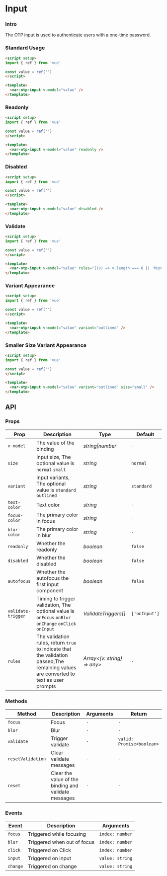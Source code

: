 # Input

### Intro

The OTP input is used to authenticate users with a one-time password.

### Standard Usage

```html
<script setup>
import { ref } from 'vue'

const value = ref('')
</script>

<template>
  <var-otp-input v-model="value" />
</template>
```

### Readonly

```html
<script setup>
import { ref } from 'vue'

const value = ref('')
</script>

<template>
  <var-otp-input v-model="value" readonly />
</template>
```

### Disabled

```html
<script setup>
import { ref } from 'vue'

const value = ref('')
</script>

<template>
  <var-otp-input v-model="value" disabled />
</template>
```

### Validate

```html
<script setup>
import { ref } from 'vue'

const value = ref('')
</script>

<template>
  <var-otp-input v-model="value" rules="[(v) => v.length === 6 || 'Must enter a 6-digit verification code.']" />
</template>
```

### Variant Appearance

```html
<script setup>
import { ref } from 'vue'

const value = ref('')
</script>

<template>
  <var-otp-input v-model="value" variant="outlined" />
</template>
```

### Smaller Size Variant Appearance

```html
<script setup>
import { ref } from 'vue'

const value = ref('')
</script>

<template>
  <var-otp-input v-model="value" variant="outlined" size="small" />
</template>
```

## API

### Props

| Prop | Description                                                                                                                            | Type | Default |
| --- |----------------------------------------------------------------------------------------------------------------------------------------| --- | --- |
| `v-model` | The value of the binding                                                                                                               | _string\|number_ | `-` |
| `size` | Input size, The optional value is `normal` `small`                                                          | _string_ | `normal` |
| `variant` | Input variants, The optional value is `standard` `outlined`                                      | _string_ | `standard` |
| `text-color` | Text color                                                                                                                             | _string_ | `-` |
| `focus-color` | The primary color in focus                                                                                                             | _string_ | `-` |
| `blur-color` | The primary color in blur                                                                                                              | _string_ | `-` |
| `readonly` | Whether the readonly                                                                                                                   | _boolean_ | `false` |
| `disabled` | Whether the disabled                                                                                                                   | _boolean_ | `false` |
| `autofocus` | Whether the autofocus the first input component                                                                                                                  | _boolean_ | `false` |
| `validate-trigger` | Timing to trigger validation, The optional value is `onFocus` `onBlur` `onChange` `onClick` `onInput`                        | _ValidateTriggers[]_ | `['onInput']` |
| `rules` | The validation rules, return `true` to indicate that the validation passed,The remaining values are converted to text as user prompts | _Array<(v: string) => any>_ | `-` |

### Methods

| Method | Description | Arguments | Return |
| --- | --- | --- | --- |
| `focus` | Focus | `-` | `-` |
| `blur` | Blur | `-` | `-` |
| `validate` | Trigger validate | `-` | `valid: Promise<boolean>` |
| `resetValidation` | Clear validate messages | `-` | `-` |
| `reset` | Clear the value of the binding and validate messages | `-` | `-` |

### Events

| Event | Description | Arguments |
| --- | --- | --- |
| `focus` | Triggered while focusing | `index: number` |
| `blur` | Triggered when out of focus | `index: number` |
| `click` | Triggered on Click | `index: number` |
| `input` | Triggered on input | `value: string` |
| `change` | Triggered on change | `value: string` |
